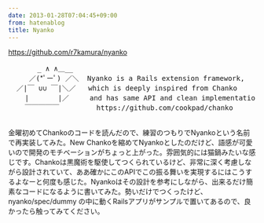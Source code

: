 ```yaml
---
date: 2013-01-28T07:04:45+09:00
from: hatenablog
title: Nyanko
---
```


<p><a href="https://github.com/r7kamura/nyanko">https://github.com/r7kamura/nyanko</a></p><p></p>
<pre class="code" data-unlink>       _ ∧ ∧＿__
     ／(*ﾟーﾟ) ／＼  Nyanko is a Rails extension framework,
  ／|￣ ∪∪ ￣|＼／   which is deeply inspired from Chanko
    |       |／     and has same API and clean implementation as Chanko.
    ￣￣￣￣￣         https://github.com/cookpad/chanko</pre><p><br>
金曜初めてChankoのコードを読んだので、練習のつもりでNyankoという名前で再実装してみた。New Chankoを縮めてNyankoとしたのだけど、語感が可愛いので開発のモチベーションがちょっと上がった。雰囲気的には猫鍋みたいな感じです。Chankoは黒魔術を駆使してつくられているけど、非常に深く考慮しながら設計されていて、ああ確かにこのAPIでこの振る舞いを実現するにはこうするよなーと何度も感じた。Nyankoはその設計を参考にしながら、出来るだけ簡素なコードになるように書いてみた。勢いだけでつくったけど、nyanko/spec/dummy の中に動くRailsアプリがサンプルで置いてあるので、良かったら触ってみてください。</p>


